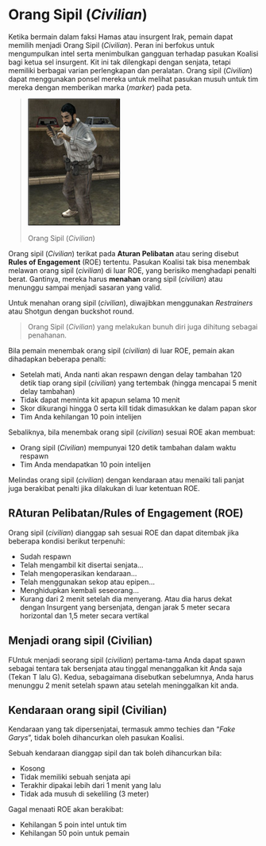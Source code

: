 # Orang Sipil (_Civilian_)

Ketika bermain dalam faksi Hamas atau insurgent Irak, pemain dapat memilih menjadi Orang Sipil (_Civilian_). Peran ini berfokus untuk mengumpulkan intel serta menimbulkan gangguan terhadap pasukan Koalisi bagi ketua sel insurgent. Kit ini tak dilengkapi dengan senjata, tetapi memiliki berbagai varian perlengkapan dan peralatan. Orang sipil (_Civilian_) dapat menggunakan ponsel mereka untuk melihat pasukan musuh untuk tim mereka dengan memberikan marka (_marker_) pada peta.

> ![](../assets/civiii.png)
>
> Orang Sipil (_Civilian_)

Orang sipil (_Civilian_) terikat pada **Aturan Pelibatan** atau sering disebut **Rules of Engagement** (ROE) tertentu. Pasukan Koalisi tak bisa menembak melawan orang sipil (_civilian_) di luar ROE, yang berisiko menghadapi penalti berat. Gantinya, mereka harus **menahan** orang sipil (_civilian_) atau menunggu sampai menjadi sasaran yang valid.

Untuk menahan orang sipil (_civilian_), diwajibkan menggunakan _Restrainers_ atau Shotgun dengan buckshot round.

> Orang Sipil (_Civilian_) yang melakukan bunuh diri juga dihitung sebagai penahanan.

Bila pemain menembak orang sipil (_civilian_) di luar ROE, pemain akan dihadapkan beberapa penalti:

* Setelah mati, Anda nanti akan respawn dengan delay tambahan 120 detik tiap orang sipil (_civilian_) yang tertembak (hingga mencapai 5 menit delay tambahan)
* Tidak dapat meminta kit apapun selama 10 menit
* Skor dikurangi hingga 0 serta kill tidak dimasukkan ke dalam papan skor
* Tim Anda kehilangan 10 poin intelijen

Sebaliknya, bila menembak orang sipil (_civilian_) sesuai ROE akan membuat:

* Orang sipil (_Civilian_) mempunyai 120 detik tambahan dalam waktu respawn
* Tim Anda mendapatkan 10 poin intelijen

Melindas orang sipil (_civilian_) dengan kendaraan atau menaiki tali panjat juga berakibat penalti jika dilakukan di luar ketentuan ROE.

## RAturan Pelibatan/Rules of Engagement \(ROE\)

Orang sipil (_civilian_) dianggap sah sesuai ROE dan dapat ditembak jika beberapa kondisi berikut terpenuhi:

* Sudah respawn
* Telah mengambil kit disertai senjata…
* Telah mengoperasikan kendaraan...
* Telah menggunakan sekop atau epipen…
* Menghidupkan kembali seseorang…
* Kurang dari 2 menit setelah dia menyerang. Atau dia harus dekat dengan Insurgent yang bersenjata, dengan jarak 5 meter secara horizontal dan 1,5 meter secara vertikal

## Menjadi orang sipil (Civilian)

FUntuk menjadi seorang sipil (_civilian_) pertama-tama Anda dapat spawn sebagai tentara tak bersenjata atau tinggal menanggalkan kit Anda saja (Tekan T lalu G). Kedua, sebagaimana disebutkan sebelumnya, Anda harus menunggu 2 menit setelah spawn atau setelah meninggalkan kit anda.

## Kendaraan orang sipil (Civilian)

Kendaraan yang tak dipersenjatai, termasuk ammo techies dan “_Fake Garys_”, tidak boleh dihancurkan oleh pasukan Koalisi.

Sebuah kendaraan dianggap sipil dan tak boleh dihancurkan bila:

* Kosong
* Tidak memiliki sebuah senjata api
* Terakhir dipakai lebih dari 1 menit yang lalu
* Tidak ada musuh di sekeliling (3 meter)

Gagal menaati ROE akan berakibat:

* Kehilangan 5 poin intel untuk tim
* Kehilangan 50 poin untuk pemain
